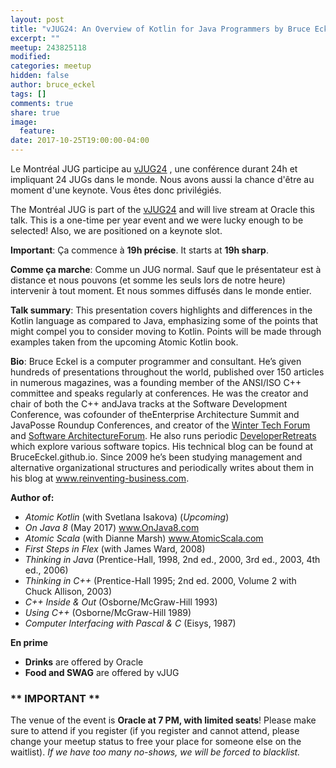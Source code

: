 ```yaml
---
layout: post
title: "vJUG24: An Overview of Kotlin for Java Programmers by Bruce Eckel"
excerpt: ""
meetup: 243825118
modified:
categories: meetup
hidden: false
author: bruce_eckel
tags: []
comments: true
share: true
image:
  feature:
date: 2017-10-25T19:00:00-04:00
---
```


Le Montréal JUG participe au [vJUG24](https://virtualjug.com/vjug24/) , une conférence durant 24h et impliquant 24 JUGs dans le monde. Nous avons aussi la chance d'être au moment d'une keynote. Vous êtes donc privilégiés.

The Montréal JUG is part of the [vJUG24](https://virtualjug.com/vjug24/) and will live stream at Oracle this talk. This is a one-time per year event and we were lucky enough to be selected! Also, we are positioned on a keynote slot.

__Important__: Ça commence à __19h précise__. It starts at __19h sharp__.

__Comme ça marche__: Comme un JUG normal. Sauf que le présentateur est à distance et nous pouvons (et somme les seuls lors de notre heure) intervenir à tout moment. Et nous sommes diffusés dans le monde entier.

__Talk summary__: This presentation covers highlights and differences in the Kotlin language as compared to Java, emphasizing some of the points that might compel you to consider moving to Kotlin. Points will be made through examples taken from the upcoming Atomic Kotlin book.

__Bio__: Bruce Eckel is a computer programmer and consultant. He’s given hundreds of presentations throughout the world, published over 150 articles in numerous magazines, was a founding member of the ANSI/ISO C++ committee and speaks regularly at conferences. He was the creator and chair of both the C++ andJava tracks at the Software Development Conference, was cofounder of theEnterprise Architecture Summit and JavaPosse Roundup Conferences, and creator of the [Winter Tech Forum](http://www.WinterTechForum.com) and [Software ArchitectureForum](http://softwarearchitectureforum.com/). He also runs periodic [DeveloperRetreats](http://www.Developer-Retreat.com) which explore various software topics.
His technical blog can be found at BruceEckel.github.io.
Since 2009 he’s been studying management and alternative organizational structures and periodically writes about them in his blog at www.reinventing-business.com.

__Author of:__

- *Atomic Kotlin* (with Svetlana Isakova) (*Upcoming*)
- *On Java 8* (May 2017) www.OnJava8.com
- *Atomic Scala* (with Dianne Marsh) www.AtomicScala.com
- *First Steps in Flex* (with James Ward, 2008)
- *Thinking in Java* (Prentice-Hall, 1998, 2nd ed., 2000, 3rd ed., 2003, 4th ed., 2006)
- *Thinking in C++* (Prentice-Hall 1995; 2nd ed. 2000, Volume 2 with Chuck Allison, 2003)
- *C++ Inside & Out* (Osborne/McGraw-Hill 1993)
- *Using C++* (Osborne/McGraw-Hill 1989)
- *Computer Interfacing with Pascal & C* (Eisys, 1987)

__En prime__

- __Drinks__ are offered by Oracle
- __Food and SWAG__ are offered by vJUG

### ** IMPORTANT **

The venue of the event is __Oracle at 7 PM, with limited seats__! Please make sure to attend if you register (if you register and cannot attend, please change your meetup status to free your place for someone else on the waitlist). _If we have too many no-shows, we will be forced to blacklist._

